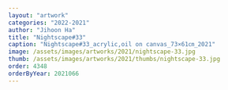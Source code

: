 ```yaml
---
layout: "artwork"
categories: "2022-2021"
author: "Jihoon Ha"
title: "Nightscape#33"
caption: "Nightscape#33_acrylic,oil on canvas_73×61㎝_2021"
image: /assets/images/artworks/2021/nightscape-33.jpg
thumb: /assets/images/artworks/2021/thumbs/nightscape-33.jpg
order: 4348
orderByYear: 2021066
---
```

